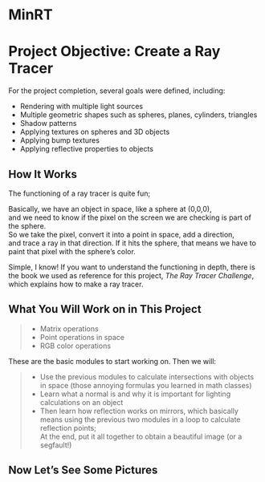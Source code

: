 # MinRT
# Project Objective: Create a Ray Tracer

For the project completion, several goals were defined, including:

- Rendering with multiple light sources  
- Multiple geometric shapes such as spheres, planes, cylinders, triangles  
- Shadow patterns  
- Applying textures on spheres and 3D objects  
- Applying bump textures  
- Applying reflective properties to objects  

## How It Works

The functioning of a ray tracer is quite fun;

Basically, we have an object in space, like a sphere at (0,0,0),  
and we need to know if the pixel on the screen we are checking is part of the sphere.  
So we take the pixel, convert it into a point in space, add a direction,  
and trace a ray in that direction. If it hits the sphere, that means we have to paint that pixel with the sphere’s color.

Simple, I know! If you want to understand the functioning in depth, there is the book we used as reference for this project, *The Ray Tracer Challenge*, which explains how to make a ray tracer.

## What You Will Work on in This Project

> - Matrix operations  
> - Point operations in space  
> - RGB color operations  

These are the basic modules to start working on. Then we will:

> - Use the previous modules to calculate intersections with objects in space (those annoying formulas you learned in math classes)  
> - Learn what a normal is and why it is important for lighting calculations on an object  
> - Then learn how reflection works on mirrors, which basically means using the previous two modules in a loop to calculate reflection points;  
> At the end, put it all together to obtain a beautiful image (or a segfault!)

## Now Let’s See Some Pictures


